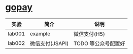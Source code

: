 # [gopay](https://github.com/iGoogle-ink/gopay)

|实验|简介|说明|
|---|---|---|
|lab001|example|微信支付(H5) |
|lab002|微信支付(JSAPI)|TODO 等公众号配置好|
